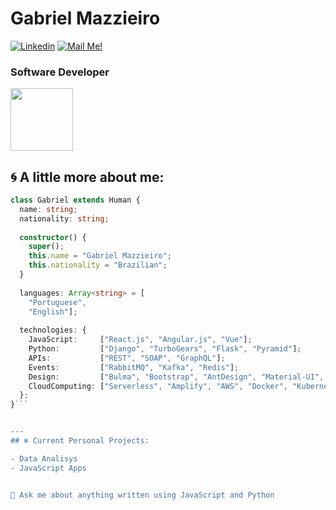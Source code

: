 # Gabriel Mazzieiro


[![Linkedin](https://img.shields.io/badge/-Connect-blue?style=flat-square&logo=Linkedin&logoColor=white&link=https://www.linkedin.com/in/gabriel-mazzieiro-fullstack-dev/)](https://www.linkedin.com/in/gabriel-mazzieiro-fullstack-dev/)
[![Mail Me!](https://img.shields.io/badge/-Contact%20Me!-c14438?style=flat-square&logo=Gmail&logoColor=white&link=mailto:gabrielpm94@gmail.com)](mailto:gabrielpm94@gmail.com)

### Software Developer

<img src="https://i.ibb.co/QJZdmpv/XOsX.gif" width="100" height="100" />

## 🌀 A little more about me:

```typescript
class Gabriel extends Human {
  name: string;
  nationality: string;
  
  constructor() {
    super();
    this.name = "Gabriel Mazzieiro";
    this.nationality = "Brazilian";
  }
  
  languages: Array<string> = [
    "Portuguese",
    "English"];
  
  technologies: {
    JavaScript:     ["React.js", "Angular.js", "Vue"];
    Python:         ["Django", "TurboGears", "Flask", "Pyramid"];
    APIs:           ["REST", "SOAP", "GraphQL"];
    Events:         ["RabbitMQ", "Kafka", "Redis"];
    Design:         ["Bulma", "Bootstrap", "AntDesign", "Material-UI", "Kendo-UI"];
    CloudComputing: ["Serverless", "Amplify", "AWS", "Docker", "Kubernetes"];
  };
}```


---
## ❄️ Current Personal Projects:

- Data Analisys
- JavaScript Apps


💬 Ask me about anything written using JavaScript and Python
